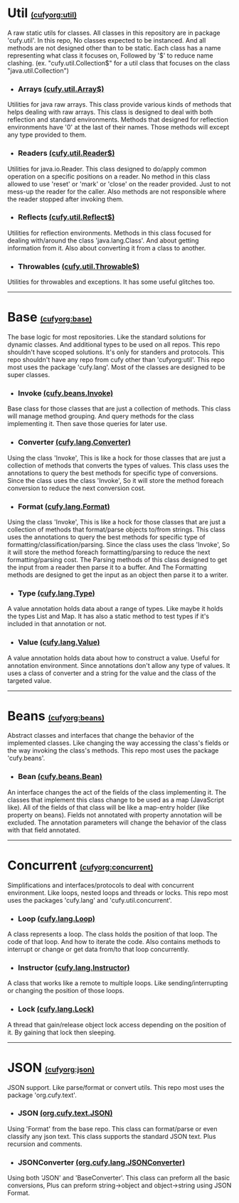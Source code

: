 <html lang="en">
    <head>
        <title>Cufyorg</title>
        <script>
            window.onload = function() {
              let link = top.document.createElement("link");
              link.type = "image/*";
              link.rel = "icon";
              link.href = "https://cufyorg.github.io/origin_ic.png";
              top.document.getElementsByTagName("head")[0].appendChild(link);
            };
        </script>
    </head>
</html>

[util]:https://www.github.com/cufyorg/util
[util-arrays]:https://github.com/cufyorg/util/blob/master/src/main/java/cufy/util/Array$.java
[util-readers]:https://github.com/cufyorg/util/blob/master/src/main/java/cufy/util/Reader$.java
[util-reflects]:https://github.com/cufyorg/util/blob/master/src/main/java/cufy/util/Reflect$.java
[util-throwables]:https://github.com/cufyorg/util/blob/master/src/main/java/cufy/util/Throwable$.java

[base]:https://www.github.com/cufyorg/base
[base-invoke]:https://www.github.com/cufyorg/base/blob/master/src/main/java/cufy/beans/Invoke.java
[base-converter]:https://www.github.com/cufyorg/base/blob/master/src/main/java/cufy/lang/Converter.java
[base-format]:https://www.github.com/cufyorg/base/blob/master/src/main/java/cufy/text/Format.java
[base-type]:https://www.github.com/cufyorg/base/blob/master/src/main/java/cufy/lang/Type.java
[base-value]:https://www.github.com/cufyorg/base/blob/master/src/main/java/cufy/lang/Value.java

[beans]:https://www.github.com/cufyorg/beans
[beans-bean]:https://www.github.com/cufyorg/beans/blob/master/src/main/java/cufy/beans/Bean.java

[concurrent]:https://www.github.com/cufyorg/concurrent
[concurrent-loop]:https://www.github.com/cufyorg/concurrent/blob/master/src/main/java/cufy/lang/Loop.java
[concurrent-instructor]:https://www.github.com/cufyorg/concurrent/blob/master/src/main/java/cufy/lang/Instructor.java
[concurrent-lock]:https://www.github.com/cufyorg/concurrent/blob/master/src/main/java/cufy/lang/Lock.java

[json]:https://www.github.com/cufyorg/json
[json-json]:https://www.github.com/cufyorg/json/blob/master/src/main/java/org/cufy/text/JSON.java
[json-json_converter]:https://www.github.com/cufyorg/json/blob/master/src/main/java/org/cufy/lang/JSONConverter.java

# **Util** [<font size="3">(cufyorg:util)</font>][util]
A raw static utils for classes. All classes in this repository are in package 'cufy.util'. In this repo, No classes expected to be instanced. And
all methods are not designed other than to be static. Each class has a name representing what class it focuses on, Followed by '$' to reduce name
clashing. (ex. "cufy.util.Collection$" for a util class that focuses on the class "java.util.Collection")

- ### **Arrays** [<font size="3">(cufy.util.Array$)</font>][util-arrays]
Utilities for java raw arrays. This class provide various kinds of methods that helps dealing with raw arrays. This class is designed to deal with 
both reflection and standard environments. Methods that designed for reflection environments have '0' at the last of their names. Those methods
will except any type provided to them.

- ### **Readers** [<font size="3">(cufy.util.Reader$)</font>][util-readers]
Utilities for java.io.Reader. This class designed to do/apply common operation on a specific positions on a reader. No method in this class allowed
to use 'reset' or 'mark' or 'close' on the reader provided. Just to not mess-up the reader for the caller. Also methods are not responsible where
the reader stopped after invoking them.

- ### **Reflects** [<font size="3">(cufy.util.Reflect$)</font>][util-reflects]
Utilities for reflection environments. Methods in this class focused for dealing with/around the class 'java.lang.Class'. And about getting
information from it. Also about converting it from a class to another.

- ### **Throwables** [<font size="3">(cufy.util.Throwable$)</font>][util-throwables]
Utilities for throwables and exceptions. It has some useful glitches too.

---

# **Base** [<font size="3">(cufyorg:base)</font>][base]
The base logic for most repositories. Like the standard solutions for dynamic classes. And additional types to be used on all repos. This repo
shouldn't have scoped solutions. It's only for standers and protocols. This repo shouldn't have any repo from cufy other than 'cufyorg:util'. This
repo most uses the package 'cufy.lang'. Most of the classes are designed to be super classes.

- ### **Invoke** [<font size="3">(cufy.beans.Invoke)</font>][base-invoke]
Base class for those classes that are just a collection of methods. This class will manage method grouping. And query methods for the class
implementing it. Then save those queries for later use.

- ### **Converter** [<font size="3">(cufy.lang.Converter)</font>][base-converter]
Using the class 'Invoke', This is like a hock for those classes that are just a collection of methods that converts the types of values. This class
uses the annotations to query the best methods for specific type of conversions. Since the class uses the class 'Invoke', So it will store the
method foreach conversion to reduce the next conversion cost.

- ### **Format** [<font size="3">(cufy.lang.Format)</font>][base-format]
Using the class 'Invoke', This is like a hock for those classes that are just a collection of methods that format/parse objects to/from strings. 
This class uses the annotations to query the best methods for specific type of formatting/classification/parsing. Since the class uses the class
'Invoke', So it will store the method foreach formatting/parsing to reduce the next formatting/parsing cost. The Parsing methods of this class
designed to get the input from a reader then parse it to a buffer. And The Formatting methods are designed to get the input as an object then parse
it to a writer.

- ### **Type** [<font size="3">(cufy.lang.Type)</font>][base-type]
A value annotation holds data about a range of types. Like maybe it holds the types List and Map. It has also a static method to test types if it's
included in that annotation or not.

- ### **Value** [<font size="3">(cufy.lang.Value)</font>][base-value]
A value annotation holds data about how to construct a value. Useful for annotation environment. Since annotations don't allow any type of values. 
It uses a class of converter and a string for the value and the class of the targeted value.

---

# **Beans** [<font size="3">(cufyorg:beans)</font>][beans]
Abstract classes and interfaces that change the behavior of the implemented classes. Like changing the way accessing the class's fields or the way
invoking the class's methods. This repo most uses the package 'cufy.beans'.

- ### **Bean** [<font size="3">(cufy.beans.Bean)</font>][beans-bean]
An interface changes the act of the fields of the class implementing it. The classes that implement this class change to be used as a map
(JavaScript like). All of the fields of that class will be like a map-entry holder (like property on beans). Fields not annotated with property
annotation will be excluded. The annotation parameters will change the behavior of the class with that field annotated.

---

# **Concurrent** [<font size="3">(cufyorg:concurrent)</font>][concurrent]
Simplifications and interfaces/protocols to deal with concurrent environment. Like loops, nested loops and threads or locks. This repo most uses
the packages 'cufy.lang' and 'cufy.util.concurrent'.

- ### **Loop** [<font size="3">(cufy.lang.Loop)</font>][concurrent-loop]
A class represents a loop. The class holds the position of that loop. The code of that loop. And how to iterate the code. Also contains methods to
interrupt or change or get data from/to that loop concurrently.

- ### **Instructor** [<font size="3">(cufy.lang.Instructor)</font>][concurrent-instructor]
A class that works like a remote to multiple loops. Like sending/interrupting or changing the position of those loops.

- ### **Lock** [<font size="3">(cufy.lang.Lock)</font>][concurrent-lock]
A thread that gain/release object lock access depending on the position of it. By gaining that lock then sleeping.

---

# **JSON** [<font size="3">(cufyorg:json)</font>][json]
JSON support. Like parse/format or convert utils. This repo most uses the package 'org.cufy.text'.

- ### **JSON** [<font size="3">(org.cufy.text.JSON)</font>][json-json]
Using 'Format' from the base repo. This class can format/parse or even classify any json text. This class supports the standard JSON text. Plus
recursion and comments.

- ### **JSONConverter** [<font size="3">(org.cufy.lang.JSONConverter)</font>][json-json_converter]
Using both 'JSON' and 'BaseConverter'. This class can preform all the basic conversions, Plus can preform string->object and object->string using
JSON Format.